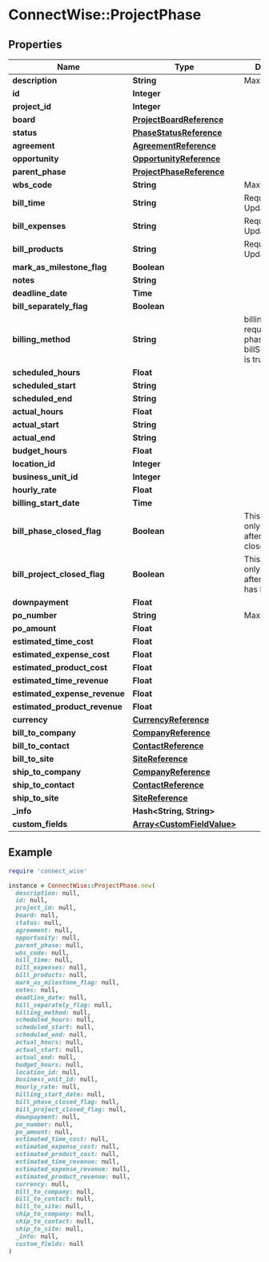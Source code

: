 # ConnectWise::ProjectPhase

## Properties

| Name | Type | Description | Notes |
| ---- | ---- | ----------- | ----- |
| **description** | **String** |  Max length: 100; |  |
| **id** | **Integer** |  | [optional] |
| **project_id** | **Integer** |  | [optional] |
| **board** | [**ProjectBoardReference**](ProjectBoardReference.md) |  | [optional] |
| **status** | [**PhaseStatusReference**](PhaseStatusReference.md) |  | [optional] |
| **agreement** | [**AgreementReference**](AgreementReference.md) |  | [optional] |
| **opportunity** | [**OpportunityReference**](OpportunityReference.md) |  | [optional] |
| **parent_phase** | [**ProjectPhaseReference**](ProjectPhaseReference.md) |  | [optional] |
| **wbs_code** | **String** |  Max length: 50; | [optional] |
| **bill_time** | **String** |  Required On Updates; | [optional] |
| **bill_expenses** | **String** |  Required On Updates; | [optional] |
| **bill_products** | **String** |  Required On Updates; | [optional] |
| **mark_as_milestone_flag** | **Boolean** |  | [optional] |
| **notes** | **String** |  | [optional] |
| **deadline_date** | **Time** |  | [optional] |
| **bill_separately_flag** | **Boolean** |  | [optional] |
| **billing_method** | **String** | billingMethod is required if the phase billSeparatelyFlag is true | [optional] |
| **scheduled_hours** | **Float** |  | [optional] |
| **scheduled_start** | **String** |  | [optional] |
| **scheduled_end** | **String** |  | [optional] |
| **actual_hours** | **Float** |  | [optional] |
| **actual_start** | **String** |  | [optional] |
| **actual_end** | **String** |  | [optional] |
| **budget_hours** | **Float** |  | [optional] |
| **location_id** | **Integer** |  | [optional] |
| **business_unit_id** | **Integer** |  | [optional] |
| **hourly_rate** | **Float** |  | [optional] |
| **billing_start_date** | **Time** |  | [optional] |
| **bill_phase_closed_flag** | **Boolean** | This phase can only be billed after it has been closed | [optional] |
| **bill_project_closed_flag** | **Boolean** | This phase can only be billed after the project has been closed | [optional] |
| **downpayment** | **Float** |  | [optional] |
| **po_number** | **String** |  Max length: 25; | [optional] |
| **po_amount** | **Float** |  | [optional] |
| **estimated_time_cost** | **Float** |  | [optional] |
| **estimated_expense_cost** | **Float** |  | [optional] |
| **estimated_product_cost** | **Float** |  | [optional] |
| **estimated_time_revenue** | **Float** |  | [optional] |
| **estimated_expense_revenue** | **Float** |  | [optional] |
| **estimated_product_revenue** | **Float** |  | [optional] |
| **currency** | [**CurrencyReference**](CurrencyReference.md) |  | [optional] |
| **bill_to_company** | [**CompanyReference**](CompanyReference.md) |  | [optional] |
| **bill_to_contact** | [**ContactReference**](ContactReference.md) |  | [optional] |
| **bill_to_site** | [**SiteReference**](SiteReference.md) |  | [optional] |
| **ship_to_company** | [**CompanyReference**](CompanyReference.md) |  | [optional] |
| **ship_to_contact** | [**ContactReference**](ContactReference.md) |  | [optional] |
| **ship_to_site** | [**SiteReference**](SiteReference.md) |  | [optional] |
| **_info** | **Hash&lt;String, String&gt;** |  | [optional] |
| **custom_fields** | [**Array&lt;CustomFieldValue&gt;**](CustomFieldValue.md) |  | [optional] |

## Example

```ruby
require 'connect_wise'

instance = ConnectWise::ProjectPhase.new(
  description: null,
  id: null,
  project_id: null,
  board: null,
  status: null,
  agreement: null,
  opportunity: null,
  parent_phase: null,
  wbs_code: null,
  bill_time: null,
  bill_expenses: null,
  bill_products: null,
  mark_as_milestone_flag: null,
  notes: null,
  deadline_date: null,
  bill_separately_flag: null,
  billing_method: null,
  scheduled_hours: null,
  scheduled_start: null,
  scheduled_end: null,
  actual_hours: null,
  actual_start: null,
  actual_end: null,
  budget_hours: null,
  location_id: null,
  business_unit_id: null,
  hourly_rate: null,
  billing_start_date: null,
  bill_phase_closed_flag: null,
  bill_project_closed_flag: null,
  downpayment: null,
  po_number: null,
  po_amount: null,
  estimated_time_cost: null,
  estimated_expense_cost: null,
  estimated_product_cost: null,
  estimated_time_revenue: null,
  estimated_expense_revenue: null,
  estimated_product_revenue: null,
  currency: null,
  bill_to_company: null,
  bill_to_contact: null,
  bill_to_site: null,
  ship_to_company: null,
  ship_to_contact: null,
  ship_to_site: null,
  _info: null,
  custom_fields: null
)
```

